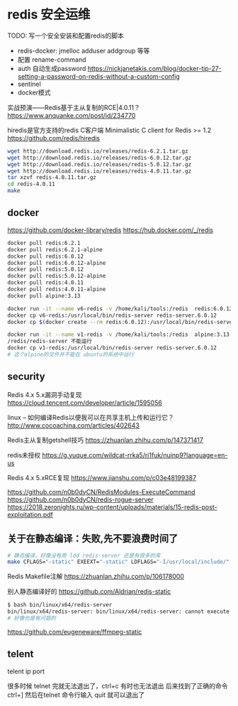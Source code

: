 # redis 安全运维

TODO:
写一个安全安装和配置redis的脚本
+ redis-docker: jmelloc adduser addgroup 等等
+ 配置 rename-command
+ auth 自动生成password https://nickjanetakis.com/blog/docker-tip-27-setting-a-password-on-redis-without-a-custom-config
+ sentinel 
+ docker模式

实战预演——Redis基于主从复制的RCE|4.0.11？
https://www.anquanke.com/post/id/234770

hiredis是官方支持的redis C客户端
Minimalistic C client for Redis >= 1.2
https://github.com/redis/hiredis

```bash
wget http://download.redis.io/releases/redis-6.2.1.tar.gz
wget http://download.redis.io/releases/redis-6.0.12.tar.gz
wget http://download.redis.io/releases/redis-5.0.12.tar.gz
wget http://download.redis.io/releases/redis-4.0.11.tar.gz
tar xzvf redis-4.0.11.tar.gz
cd redis-4.0.11
make

```

## docker
https://github.com/docker-library/redis
https://hub.docker.com/_/redis

```bash
docker pull redis:6.2.1
docker pull redis:6.2.1-alpine
docker pull redis:6.0.12
docker pull redis:6.0.12-alpine
docker pull redis:5.0.12
docker pull redis:5.0.12-alpine
docker pull redis:4.0.11
docker pull redis:4.0.11-alpine
docker pull alpine:3.13

docker run -it --name v6-redis -v /home/kali/tools:/redis  redis:6.0.12-alpine sh
docker cp v6-redis:/usr/local/bin/redis-server redis-server.6.0.12
docker cp $(docker create --rm redis:6.0.12):/usr/local/bin/redis-server redis-server.6.0.12

docker run -it --name v1-redis -v /home/kali/tools:/redis  alpine:3.13 sh
/redis/redis-server 不能运行
docker cp v1-redis:/usr/local/bin/redis-server redis-server.6.0.12
# 这个alpine的文件并不能在 ubuntu的系统中运行
```

## security

Redis 4.x 5.x漏洞手动复现
https://cloud.tencent.com/developer/article/1595056

linux – 如何编译Redis以便我可以在共享主机上传和运行它？
http://www.cocoachina.com/articles/402643

Redis主从复制getshell技巧
https://zhuanlan.zhihu.com/p/147371417

redis未授权
https://g.yuque.com/wildcat-rrka5/ri1fuk/nuinp9?language=en-us

Redis 4.x 5.xRCE复现
https://www.jianshu.com/p/c03e48199387

https://github.com/n0b0dyCN/RedisModules-ExecuteCommand
https://github.com/n0b0dyCN/redis-rogue-server
https://2018.zeronights.ru/wp-content/uploads/materials/15-redis-post-exploitation.pdf

## 关于在静态编译：失败,先不要浪费时间了

```bash
# 静态编译，好像没有用 ldd redis-server 还是有很多的库
make CFLAGS="-static" EXEEXT="-static" LDFLAGS="-I/usr/local/include/"
```

Redis Makefile注解
https://zhuanlan.zhihu.com/p/106178000

别人静态编译好的
https://github.com/Aldrian/redis-static
```bash
$ bash bin/linux/x64/redis-server
bin/linux/x64/redis-server: bin/linux/x64/redis-server: cannot execute binary file
# 好像也是有问题的
```
https://github.com/eugeneware/ffmpeg-static

## telent

telent ip port

很多时候 telnet 完就无法退出了，ctrl+c 有时也无法退出
后来找到了正确的命令 ctrl+] 然后在telnet 命令行输入 quit 就可以退出了